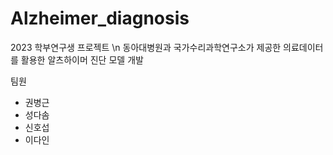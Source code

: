 # Alzheimer_diagnosis

2023 학부연구생 프로젝트 \n
동아대병원과 국가수리과학연구소가 제공한 의료데이터를 활용한 알츠하이머 진단 모델 개발

팀원
- 권병근
- 성다솜
- 신호섭
- 이다인
